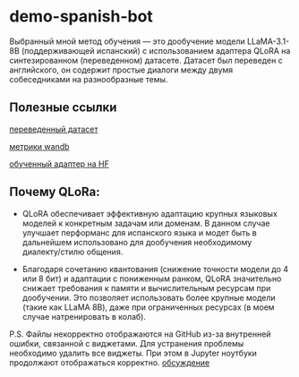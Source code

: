 # demo-spanish-bot

Выбранный мной метод обучения — это дообучение модели LLaMA-3.1-8B (поддерживающей испанский) с использованием адаптера QLoRA на синтезированном (переведенном) датасете. Датасет был переведен с английского, он содержит простые диалоги между двумя собеседниками на разнообразные темы. 

## Полезные ссылки
[переведенный датасет](https://huggingface.co/datasets/alinatl/personachat_truecased-spanish)

[метрики wandb](https://wandb.ai/alinatl/huggingface/runs/8i4jo95c/workspace?nw=nwuseralinatl)

[обученный адаптер на HF](alinatl/Llama-3.1-8B-Instruct-qlora-spanish)


## Почему QLoRa:
- QLoRA обеспечивает эффективную адаптацию крупных языковых моделей к конкретным задачам или доменам. В данном случае улучшает перформанс для испанского языка и модет быть в дальнейшем использовано для дообучения необходимому диалекту/стилю общения.

- Благодаря сочетанию квантования (снижение точности модели до 4 или 8 бит) и адаптации с пониженным ранком, QLoRA значительно снижает требования к памяти и вычислительным ресурсам при дообучении. Это позволяет использовать более крупные модели (такие как LLaMA 8B), даже при ограниченных ресурсах (в моем случае натренировать в колаб). 

P.S. Файлы некорректно отображаются на GitHub из-за внутренней ошибки, связанной с виджетами. Для устранения проблемы необходимо удалить все виджеты. При этом в Jupyter ноутбуки продолжают отображаться корректно. [обсуждение](https://github.com/orgs/community/discussions/155944)


